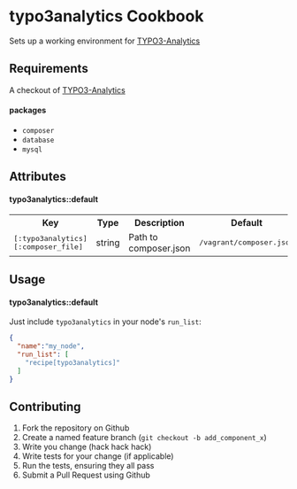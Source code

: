 typo3analytics Cookbook
========================
Sets up a working environment for [TYPO3-Analytics](https://github.com/andygrunwald/TYPO3-Analytics)

Requirements
------------
A checkout of [TYPO3-Analytics](https://github.com/andygrunwald/TYPO3-Analytics)

#### packages
- `composer`
- `database`
- `mysql`

Attributes
----------

#### typo3analytics::default
<table>
  <tr>
    <th>Key</th>
    <th>Type</th>
    <th>Description</th>
    <th>Default</th>
  </tr>
  <tr>
    <td><tt>[:typo3analytics][:composer_file]</tt></td>
    <td>string</td>
    <td>Path to composer.json</td>
    <td><tt>/vagrant/composer.json</tt></td>
  </tr>
</table>

Usage
-----
#### typo3analytics::default

Just include `typo3analytics` in your node's `run_list`:

```json
{
  "name":"my_node",
  "run_list": [
    "recipe[typo3analytics]"
  ]
}
```

Contributing
------------

1. Fork the repository on Github
2. Create a named feature branch (`git checkout -b add_component_x`)
3. Write you change (hack hack hack)
4. Write tests for your change (if applicable)
5. Run the tests, ensuring they all pass
6. Submit a Pull Request using Github
